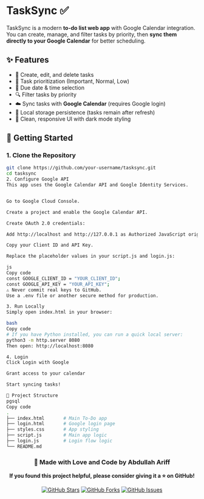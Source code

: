 # TaskSync ✅

TaskSync is a modern **to-do list web app** with Google Calendar integration.  
You can create, manage, and filter tasks by priority, then **sync them directly to your Google Calendar** for better scheduling.

## ✨ Features
- 📝 Create, edit, and delete tasks  
- 🎯 Task prioritization (Important, Normal, Low)  
- 📅 Due date & time selection  
- 🔍 Filter tasks by priority  
- ☁️ Sync tasks with **Google Calendar** (requires Google login)  
- 💾 Local storage persistence (tasks remain after refresh)  
- 🎨 Clean, responsive UI with dark mode styling  

## 🚀 Getting Started

### 1. Clone the Repository
```bash
git clone https://github.com/your-username/tasksync.git
cd tasksync
2. Configure Google API
This app uses the Google Calendar API and Google Identity Services.


Go to Google Cloud Console.

Create a project and enable the Google Calendar API.

Create OAuth 2.0 credentials:

Add http://localhost and http://127.0.0.1 as Authorized JavaScript origins.

Copy your Client ID and API Key.

Replace the placeholder values in your script.js and login.js:

js
Copy code
const GOOGLE_CLIENT_ID = "YOUR_CLIENT_ID";
const GOOGLE_API_KEY = "YOUR_API_KEY";
⚠️ Never commit real keys to GitHub.
Use a .env file or another secure method for production.

3. Run Locally
Simply open index.html in your browser:

bash
Copy code
# If you have Python installed, you can run a quick local server:
python3 -m http.server 8080
Then open: http://localhost:8080

4. Login
Click Login with Google

Grant access to your calendar

Start syncing tasks!

📂 Project Structure
pgsql
Copy code
.
├── index.html       # Main To-Do app
├── login.html       # Google login page
├── styles.css       # App styling
├── script.js        # Main app logic
├── login.js         # Login flow logic
└── README.md

```
<div align="center">
  
### 💜 Made with Love and Code by Abdullah Ariff

**If you found this project helpful, please consider giving it a ⭐ on GitHub!**

[![GitHub Stars](https://img.shields.io/github/stars/abdhullah200/Bloggy?style=social)](https://github.com/abdhullah200/Bloggy)
[![GitHub Forks](https://img.shields.io/github/forks/abdhullah200/Bloggy?style=social)](https://github.com/abdhullah200/Bloggy/fork)
[![GitHub Issues](https://img.shields.io/github/issues/abdhullah200/Bloggy)](https://github.com/abdhullah200/Bloggy/issues)

</div>

